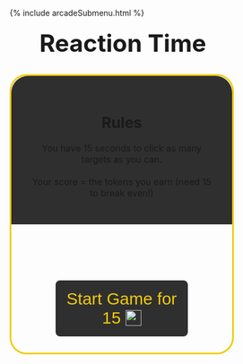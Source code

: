 {% include arcadeSubmenu.html %}

<html lang="en">
<head>
    <meta charset="UTF-8">
    <meta http-equiv="X-UA-Compatible" content="IE=edge">
    <meta name="viewport" content="width=device-width, initial-scale=1.0">
    <title>Reaction Time</title>
</head>
<body>
    <script>
    var score = 0;
    function hidetargets() {
        document.getElementById("circle").style.display = "none";
        document.getElementById("go").style.display = "none";
        document.getElementById("3").style.display = "none";
        document.getElementById("2").style.display = "none";
        document.getElementById("1").style.display = "none";
        document.getElementById("playnow").style.display = "none";
        document.getElementById("scoreend").style.display = "none";
        document.getElementById("scoredisplay").style.display = "none";
        document.getElementById("rules").style.display = "none";
        document.getElementById("tryagain").style.display = "none";
        document.getElementsByClassName('progress-bar')[0].style.display = "none";
    }
    function progbar() {
        const progressBar = document.getElementsByClassName('progress-bar')[0]
        const computedStyle = getComputedStyle(progressBar);
        let id = setInterval(() => {
            const width = parseFloat(computedStyle.getPropertyValue('--width')) || 0;
            progressBar.style.setProperty('--width', width + .0316);
            if (width >=100)
                progressBar.style.setProperty('--width', 100);
        });
        const width = parseFloat(computedStyle.getPropertyValue('--width')) || 0;
        if (width >=100)
            clearInterval(id);
    }
    function countdown() {
        score = 0
        var audio = new Audio('{{ site.baseurl }}imgs/countdown.mp3');
        var audio2 = new Audio('{{ site.baseurl }}imgs/go.mp3')
        hidetargets();
        audio.play();
        document.getElementById("3").style.display = "block";
        setTimeout(function() {
            audio.play();
            document.getElementById("3").style.display = "none";
            document.getElementById("2").style.display = "block";
            setTimeout(function() {
                audio.play();
                document.getElementById("2").style.display = "none";
                document.getElementById("1").style.display = "block";
                    setTimeout(function() {
                    audio2.play();
                    document.getElementById("1").style.display = "none";
                    document.getElementById("go").style.display = "block";
                    setTimeout(function() {
                        document.getElementById("go").style.display = "none";
                        document.getElementById("circle").style.display = "block";
                        document.getElementById("scoredisplay").style.display = "block";
                        document.getElementsByClassName('progress-bar')[0].style.display = "block";
                        progbar()
                        document.getElementsByClassName('progress-bar')[0].style.setProperty('--width', 0);
                        setTimeout(function() {
                            hidetargets();
                            document.getElementById("tryagain").style.display = "block";
                            document.getElementById("scoreend").style.display = "block";
                            document.getElementById("endspan").innerHTML = score;
                            document.getElementById("endTokens").innerHTML = score - 15 + " ";
                        }, 15000);
                    }, 700);
                }, 750);
            }, 750);
        }, 750);
    }
    function generateRandomIntegerInRange(min, max) {
        return Math.floor(Math.random() * (max - min + 1)) + min;
    }
    function gameplay() {
        var ding = new Audio('{{ site.baseurl }}imgs/ding.mp3');
        ding.play();
        score = score + 1;
        width = generateRandomIntegerInRange(40, 130);
        y = generateRandomIntegerInRange(500, 750);
        x = generateRandomIntegerInRange(50, 780);
        document.getElementById("circle").style.width = width + "px";
        document.getElementById("circle").style.height = width + "px";
        document.getElementById("circle").style.borderRadius = width / 2 + "px";
        document.getElementById("circle").style.left = x/10 + "%";
        document.getElementById("circle").style.top = y/10 + "%";
        document.getElementById("scrdisp").innerHTML = score;
    }
    </script>
    <style>
        *, *::before, *::after {
            box-sizing: border-box;
        }
        .progress-bar {
            position: absolute;
            top: 780px;
            left: 22px;
            width: 599px;
            height: 2em;
            z-index: -1;
            background-color: ;
        }
        .progress-bar::before {
            content: '';
            display: flex;
            align-items: center;
            position: absolute;
            top: 1em;
            bottom: 0em;
            width: calc(var(--width, 0) * 1%);
            max-width: 100%;
            background-color: #f1cc0c;
        }
        h1 {
            font-size: 32pt;
            text-align: center;
            margin-bottom: 30px;
            margin-top: 20px;
        }
        #outer {
            width: 99%;
            height: 500px;
            border: 3px solid #f1cc0c;
            border-radius: 30px;
        }
        .countdown {
            display: none;
            text-align: center;
            font-family: 'Gill Sans', 'Gill Sans MT', Calibri, 'Trebuchet MS', sans-serif;
            font-size: 100px;
            margin-top: 27%;
            margin-left: auto;
            margin-right: auto;
            z-index: 1;
        }
        .circle {
            display: none;
            position: absolute;
            top: 60%;
            left: 42.5%;
            width: 100px;
            height: 100px;
            border-radius: 50px;
            background-color: #f1cc0c;
        }
        .playnow {
          outline: none;
          -webkit-tap-highlight-color: transparent;
          font-family: 'Gill Sans', 'Gill Sans MT', Calibri, 'Trebuchet MS', sans-serif;
          font-size: 30px;
          position: inline;
          width: 60%;
          margin-left: 20%;
          margin-right: 20%;
          height: 100px;
          margin-top: 100px;
          margin-bottom: 200px;
          border-radius: 8px;
          background-color: #302f2f;
          color: #f1cc0c;
          border: none;
          transition-duration: 0.3s;
        }
        .playnow:hover {
          color: #242424;
          background-color: #f1cc0c;
        }
        #tryagain {
            display: none;
        }
        #scoredisplay {
            display: none;
            font-size: 20pt;
            text-align: center;
            width: 30%;
            margin-top: 3%;
            margin-left: auto;
            margin-right: auto;
            border-radius: 15px;
            background-color: #3b3a3a;
            padding-bottom: 5px;
        }
        #scoreend {
            display: none;
            font-size: 20pt;
            text-align: center;
            width: 80%;
            margin-top: 5%;
            margin-left: auto;
            margin-right: auto;
            border-radius: 15px;
            background-color: #3b3a3a;
            padding: 25px;
        }
        .tokenicon {
            width: 28px;
            margin-top: -5px;
            vertical-align: middle;
        }
        #rules {
            padding: 30px;
            border-top-left-radius: 30px;
            border-top-right-radius: 30px;
            text-align: center;
            background-color: #302f2f;
        }
    </style>
    <h1>Reaction Time</h1>
    <div id="outer">
        <div id="rules">
            <h2 style="font-size: 20pt; margin-bottom: 20px;">Rules</h2>
            <p style="font-size: 12pt;">You have 15 seconds to click as many targets as you can. <br><br> Your score = the tokens you earn (need 15 to break even!)</p>
        </div>
        <p class="scoreDisplay" id="scoredisplay">Score: <span id="scrdisp" style="color: #f1cc0c;">0</span></p>
        <button type="button" class="playnow" id="playnow" value="" onclick="countdown()">Start Game for 15 <img class="tokenicon" src="{{ site.baseurl }}/images/AJToken_60x60.png"></button>
        <p class="countdown" id="3">3</p>
        <p class="countdown" id="2">2</p>
        <p class="countdown" id="1">1</p>
        <p class="countdown" id="go">GO</p>
        <div class="circle" id="circle" onclick="gameplay()"></div>
        <div class="progress-bar" style="--width: 0"></div>
        <p class="scoreDisplay" id="scoreend">Congratulations! Your score was <span id="endspan" style="color: #f1cc0c"></span><br><br>You earned <span id="endTokens" style="color: #f1cc0c"></span><img class="tokenicon" src="{{ site.baseurl }}/images/AJToken_60x60.png"></p>
        <button type="button" class="playnow" id="tryagain" value="" onclick="countdown()">Try again for 15 <img class="tokenicon" src="{{ site.baseurl }}/images/AJToken_60x60.png"></button>
    </div>
    
</body>
</html>
